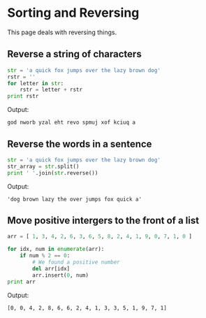 # Sorting and Reversing

This page deals with reversing things.

## Reverse a string of characters

```python
str = 'a quick fox jumps over the lazy brown dog'
rstr = ''
for letter in str:
    rstr = letter + rstr
print rstr
```

Output:

```
god nworb yzal eht revo spmuj xof kciuq a
```

## Reverse the words in a sentence

```python
str = 'a quick fox jumps over the lazy brown dog'
str_array = str.split()
print ' '.join(str.reverse())
```

Output:

```
'dog brown lazy the over jumps fox quick a'
```

## Move positive intergers to the front of a list

```python
arr = [ 1, 3, 4, 2, 6, 3, 6, 5, 8, 2, 4, 1, 9, 0, 7, 1, 0 ]

for idx, num in enumerate(arr):
    if num % 2 == 0:
        # We found a positive number
        del arr[idx]
        arr.insert(0, num)
print arr
```

Output:

```
[0, 0, 4, 2, 8, 6, 6, 2, 4, 1, 3, 3, 5, 1, 9, 7, 1]
```
